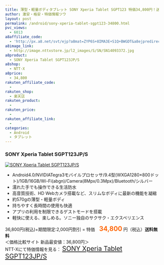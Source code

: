 ```yaml
---
title: 薄型・軽量ボディタブレット SONY Xperia Tablet SGPT123 特価34,800円！送料無料！セキュリティソフト付！
author: 激安・格安・特価情報ツウ
layout: post
permalink: /android/sony-xperia-tablet-sgpt123-34800.html
pvc_views:
  - 6013
a8affiliate_code:
  - 'http://px.a8.net/svt/ejp?a8mat=ZYP6S+8IMA3E+S1Q+BWGDT&a8ejpredirect=http://nttxstore.jp/_II_SN14093372'
a8image_link:
  - http://image.nttxstore.jp/l2_images/S/SN/SN14093372.jpg
a8product:
  - SONY Xperia Tablet SGPT123JP/S
a8shop:
  - NTT-X
a8price:
  - 34,800
rakuten_affiliate_code:
  - 
rakuten_shop:
  - 楽天店
rakuten_product:
  - 
rakuten_price:
  - 
rakuten_affiliate_link:
  - 
categories:
  - Android
  - タブレット
---
```

### SONY Xperia Tablet SGPT123JP/S

<div class="img-bg2 img_L">
  <a title="SONY Xperia Tablet SGPT123JP/S" href="http://px.a8.net/svt/ejp?a8mat=ZYP6S+8IMA3E+S1Q+BWGDT&a8ejpredirect=http://nttxstore.jp/_II_SN14093372" target="_blank"><img src="http://i0.wp.com/image.nttxstore.jp/l2_images/S/SN/SN14093372.jpg?resize=120%2C120" border="0" alt="SONY Xperia Tablet SGPT123JP/S" style="border: 0pt none;" data-recalc-dims="1" /></a>
</div>

<!--more-->

  * Android4.0/NVIDIATegra3モバイルプロセッサ/9.4型(WXGA1280×800ドット)/1GB/16GB/Wi-Fi(abgn)/Camera(8Mpx/0.3Mpx)/Bluetooth/シルバー
  * 濡れた手でも操作できる生活防水
  * 高音質技術、HD Webカメラ搭載など、スリムなボディに最新の機能を凝縮
  * 約570gの薄型・軽量ボディ
  * 持ちやすく長時間の使用も快適
  * アプリの利用を制限できるゲストモードを搭載
  * 軽快に使える、楽しめる。ソニー独自のサクサク・エクスペリエンス

36,800円(税込)+期間限定:2,000円割引 = 特価　<span style="color: #ff6600; font-size: 150%;"><strong>34,800</strong></span> 円（税込）**送料無料**  
＜価格比較サイト 新品最安値：36,800円＞  
NTT-Xにて特価情報を見る： <span style="font-size: 150%;"><a href="http://px.a8.net/svt/ejp?a8mat=ZYP6S+8IMA3E+S1Q+BWGDT&a8ejpredirect=http://nttxstore.jp/_II_SN14093372" target="_blank">SONY Xperia Tablet SGPT123JP/S</a></span>